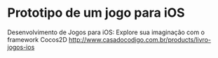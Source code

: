 Prototipo de um jogo para iOS
=============================

Desenvolvimento de Jogos para iOS: Explore sua imaginação com o framework Cocos2D
http://www.casadocodigo.com.br/products/livro-jogos-ios
